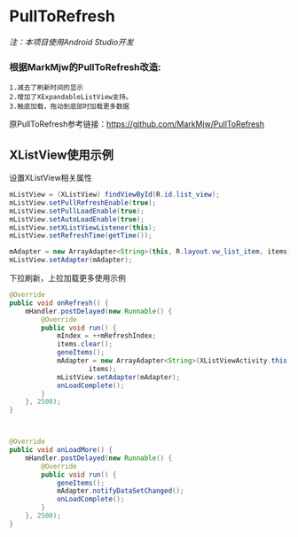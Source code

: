 PullToRefresh
===========

*注：本项目使用Android Studio开发*

### 根据MarkMjw的PullToRefresh改造: ###
    1.减去了刷新时间的显示
    2.增加了XExpandableListView支持。
    3.触底加载，拖动到底部时加载更多数据

原PullToRefresh参考链接：https://github.com/MarkMjw/PullToRefresh

## **XListView使用示例** ##

设置XListView相关属性<br>
```java
mListView = (XListView) findViewById(R.id.list_view);
mListView.setPullRefreshEnable(true);
mListView.setPullLoadEnable(true);
mListView.setAutoLoadEnable(true);
mListView.setXListViewListener(this);
mListView.setRefreshTime(getTime());

mAdapter = new ArrayAdapter<String>(this, R.layout.vw_list_item, items);
mListView.setAdapter(mAdapter);
```

下拉刷新，上拉加载更多使用示例<br>
```java
@Override
public void onRefresh() {
    mHandler.postDelayed(new Runnable() {
        @Override
        public void run() {
            mIndex = ++mRefreshIndex;
            items.clear();
            geneItems();
            mAdapter = new ArrayAdapter<String>(XListViewActivity.this, R.layout.vw_list_item,
                    items);
            mListView.setAdapter(mAdapter);
            onLoadComplete();
        }
    }, 2500);
}



@Override
public void onLoadMore() {
    mHandler.postDelayed(new Runnable() {
        @Override
        public void run() {
            geneItems();
            mAdapter.notifyDataSetChanged();
            onLoadComplete();
        }
    }, 2500);
}

